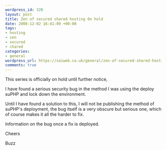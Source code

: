 ```yaml
--- 
wordpress_id: 320
layout: post
title: Zen of secured shared hosting On hold
date: 2008-12-02 16:41:09 +00:00
tags: 
- hosting
- zen
- secured
- chared
categories: 
- general
wordpress_url: https://saiweb.co.uk/general/zen-of-secured-shared-hosting-on-hold
comments: true
---
```

This series is officially on hold until further notice,

I have found a serious security bug in the method I was using the deploy suPHP and lock down the environment.

Until I have found a solution to this, I will not be publishing the method of suPHP's deployment, the bug itself is a very obscure but serious one, which of course makes it all the harder to fix.

Information on the bug once a fix is deployed.

Cheers

Buzz
